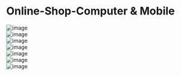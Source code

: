 # Online-Shop-Computer & Mobile <br>
![image](https://github.com/MahsumaRezai/Online-Shop-Computer/assets/110189253/3d9c52de-c17b-47a0-afca-90de6917d5c6) <br>
![image](https://github.com/MahsumaRezai/Online-Shop-Computer/assets/110189253/64272e12-6ba3-49eb-a8f1-a5336b6f461c) <br>
![image](https://github.com/MahsumaRezai/Online-Shop-Computer/assets/110189253/0e5ca7f1-76ed-470c-a432-5ca629d6009a) <br>
![image](https://github.com/MahsumaRezai/Online-Shop-Computer/assets/110189253/96bb17a1-67a0-4021-9cde-f33d11902520) <br>
![image](https://github.com/MahsumaRezai/Online-Shop-Computer/assets/110189253/d73e6d0d-a017-4427-b13c-e262b5f9ce9c) <br>
![image](https://github.com/MahsumaRezai/Online-Shop-Computer/assets/110189253/8532227b-659f-43e9-a991-98642437d6b6) <br>
![image](https://github.com/MahsumaRezai/Online-Shop-Computer/assets/110189253/e6ab64c8-478f-4148-b390-f5dd67d65b64)








